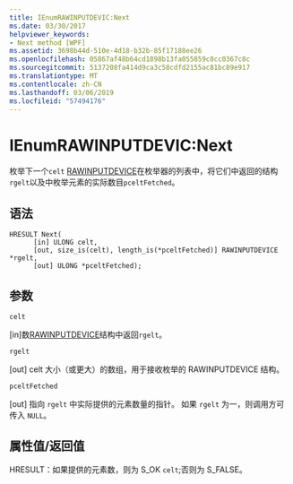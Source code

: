 ```yaml
---
title: IEnumRAWINPUTDEVIC:Next
ms.date: 03/30/2017
helpviewer_keywords:
- Next method [WPF]
ms.assetid: 3698b44d-510e-4d18-b32b-85f17188ee26
ms.openlocfilehash: 05867af48b64cd1898b13fa055859c8cc0367c8c
ms.sourcegitcommit: 5137208fa414d9ca3c58cdfd2155ac81bc89e917
ms.translationtype: MT
ms.contentlocale: zh-CN
ms.lasthandoff: 03/06/2019
ms.locfileid: "57494176"
---
```

# <a name="ienumrawinputdevicnext"></a>IEnumRAWINPUTDEVIC:Next
枚举下一个`celt` [RAWINPUTDEVICE](/windows/desktop/api/winuser/ns-winuser-rawinputdevice)在枚举器的列表中，将它们中返回的结构`rgelt`以及中枚举元素的实际数目`pceltFetched`。  
  
## <a name="syntax"></a>语法  
  
```  
HRESULT Next(  
      [in] ULONG celt,  
      [out, size_is(celt), length_is(*pceltFetched)] RAWINPUTDEVICE *rgelt,  
      [out] ULONG *pceltFetched);  
```  
  
## <a name="parameters"></a>参数  
 `celt`  
  
 [in]数[RAWINPUTDEVICE](/windows/desktop/api/winuser/ns-winuser-rawinputdevice)结构中返回`rgelt`。  
  
 `rgelt`  
  
 [out] celt 大小（或更大）的数组，用于接收枚举的 RAWINPUTDEVICE 结构。  
  
 `pceltFetched`  
  
 [out] 指向 `rgelt` 中实际提供的元素数量的指针。 如果 `rgelt` 为一，则调用方可传入 `NULL`。  
  
## <a name="property-valuereturn-value"></a>属性值/返回值  
 HRESULT：如果提供的元素数，则为 S_OK `celt`;否则为 S_FALSE。
